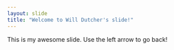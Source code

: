 ```yaml
---
layout: slide
title: "Welcome to Will Dutcher's slide!"
---
```

This is my awesome slide.
Use the left arrow to go back!
